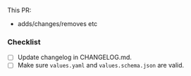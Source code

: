 <!--
Not all PRs will require all tests to be carried out. Delete where appropriate.
-->

This PR:

- adds/changes/removes etc

<!--
Changelog must always be updated.
-->

### Checklist

- [ ] Update changelog in CHANGELOG.md.
- [ ] Make sure `values.yaml` and `values.schema.json` are valid.
